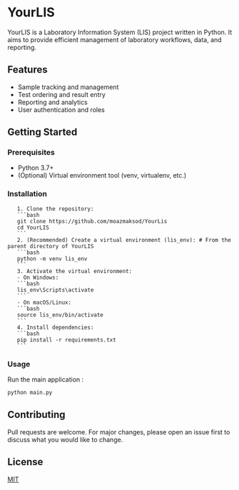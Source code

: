 # YourLIS

YourLIS is a Laboratory Information System (LIS) project written in Python. It aims to provide efficient management of laboratory workflows, data, and reporting.

## Features
   - Sample tracking and management
   - Test ordering and result entry
   - Reporting and analytics
   - User authentication and roles

## Getting Started

### Prerequisites
   - Python 3.7+
   - (Optional) Virtual environment tool (venv, virtualenv, etc.)

### Installation
       1. Clone the repository:
       ```bash
       git clone https://github.com/moazmaksod/YourLis
       cd YourLIS
       ```
       2. (Recommended) Create a virtual environment (lis_env): # From the parent directory of YourLIS
       ```bash
       python -m venv lis_env
       ```
       3. Activate the virtual environment:
       - On Windows: 
       ```bash
       lis_env\Scripts\activate
       ```
       - On macOS/Linux: 
       ```bash
       source lis_env/bin/activate
       ```
       4. Install dependencies:
       ```bash
       pip install -r requirements.txt
       ```
### Usage
   Run the main application :
   ```bash
   python main.py
   ```

## Contributing
   Pull requests are welcome. For major changes, please open an issue first to discuss what you would like to change.

## License
   [MIT](LICENSE)
